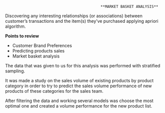                                                **MARKET BASKET ANALYSIS**


Discovering any interesting relationships (or associations) between customer’s transactions and the item(s) they’ve purchased applying apriori algorithm. 

**Points to review**
* Customer Brand Preferences
* Predicting products sales 
* Market basket analysis 


The data that was given to us for this analysis was performed with stratified sampling.

It was made a study on the sales volume of existing products by product category in order to try to predict the sales volume performance of new products of these categories for the sales team. 

After filtering the data and working several models was choose the most optimal one and created a volume performance for the new product list.


